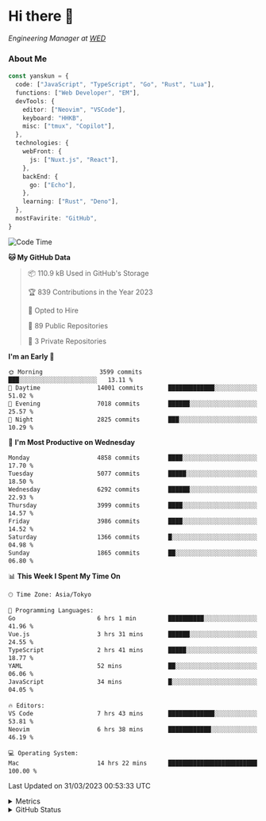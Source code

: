 # Hi there&nbsp;:wave:

<!-- ![Alt text](https://spotify-recently-played-readme.vercel.app/api?user=31kynbuubkiu3r4qh4hjuaglhfay) -->

_Engineering Manager at [WED](https://github.com/wedinc)_

### About Me

```ts
const yanskun = {
  code: ["JavaScript", "TypeScript", "Go", "Rust", "Lua"],
  functions: ["Web Developer", "EM"],
  devTools: {
    editor: ["Neovim", "VSCode"],
    keyboard: "HHKB",
    misc: ["tmux", "Copilot"],
  },
  technologies: {
    webFront: {
      js: ["Nuxt.js", "React"],
    },
    backEnd: {
      go: ["Echo"],
    },
    learning: ["Rust", "Deno"],
  },
  mostFavirite: "GitHub",
}
```

<!--START_SECTION:waka-->
![Code Time](http://img.shields.io/badge/Code%20Time-241%20hrs%2024%20mins-blue)

**🐱 My GitHub Data** 

> 📦 110.9 kB Used in GitHub's Storage 
 > 
> 🏆 839 Contributions in the Year 2023
 > 
> 💼 Opted to Hire
 > 
> 📜 89 Public Repositories 
 > 
> 🔑 3 Private Repositories 
 > 
**I'm an Early 🐤** 

```text
🌞 Morning                3599 commits        ███░░░░░░░░░░░░░░░░░░░░░░   13.11 % 
🌆 Daytime                14001 commits       █████████████░░░░░░░░░░░░   51.02 % 
🌃 Evening                7018 commits        ██████░░░░░░░░░░░░░░░░░░░   25.57 % 
🌙 Night                  2825 commits        ███░░░░░░░░░░░░░░░░░░░░░░   10.29 % 
```
📅 **I'm Most Productive on Wednesday** 

```text
Monday                   4858 commits        ████░░░░░░░░░░░░░░░░░░░░░   17.70 % 
Tuesday                  5077 commits        █████░░░░░░░░░░░░░░░░░░░░   18.50 % 
Wednesday                6292 commits        ██████░░░░░░░░░░░░░░░░░░░   22.93 % 
Thursday                 3999 commits        ████░░░░░░░░░░░░░░░░░░░░░   14.57 % 
Friday                   3986 commits        ████░░░░░░░░░░░░░░░░░░░░░   14.52 % 
Saturday                 1366 commits        █░░░░░░░░░░░░░░░░░░░░░░░░   04.98 % 
Sunday                   1865 commits        ██░░░░░░░░░░░░░░░░░░░░░░░   06.80 % 
```


📊 **This Week I Spent My Time On** 

```text
🕑︎ Time Zone: Asia/Tokyo

💬 Programming Languages: 
Go                       6 hrs 1 min         ██████████░░░░░░░░░░░░░░░   41.96 % 
Vue.js                   3 hrs 31 mins       ██████░░░░░░░░░░░░░░░░░░░   24.55 % 
TypeScript               2 hrs 41 mins       █████░░░░░░░░░░░░░░░░░░░░   18.77 % 
YAML                     52 mins             ██░░░░░░░░░░░░░░░░░░░░░░░   06.06 % 
JavaScript               34 mins             █░░░░░░░░░░░░░░░░░░░░░░░░   04.05 % 

🔥 Editors: 
VS Code                  7 hrs 43 mins       █████████████░░░░░░░░░░░░   53.81 % 
Neovim                   6 hrs 38 mins       ████████████░░░░░░░░░░░░░   46.19 % 

💻 Operating System: 
Mac                      14 hrs 22 mins      █████████████████████████   100.00 % 
```


 Last Updated on 31/03/2023 00:53:33 UTC
<!--END_SECTION:waka-->

<details>
  <summary>Metrics</summary>
  <img src="https://github.com/yanskun/yanskun/blob/main/github-metrics.svg" alt="Metrics">
</details>

<details>
  <summary>GitHub Status</summary>
  <picture>
    <source media="(prefers-color-scheme: dark)" srcset="https://raw.githubusercontent.com/yanskun/yanskun/master/profile-summary-card-output/nord_dark/0-profile-details.svg">
   <img src="https://raw.githubusercontent.com/yanskun/yanskun/master/profile-summary-card-output/default/0-profile-details.svg">
  </picture>
  <br>
  <picture>
    <source media="(prefers-color-scheme: dark)" srcset="https://raw.githubusercontent.com/yanskun/yanskun/master/profile-summary-card-output/nord_dark/1-repos-per-language.svg">
   <img src="https://raw.githubusercontent.com/yanskun/yanskun/master/profile-summary-card-output/default/1-repos-per-language.svg">
  </picture>
  <picture>
    <source media="(prefers-color-scheme: dark)" srcset="https://raw.githubusercontent.com/yanskun/yanskun/master/profile-summary-card-output/nord_dark/2-most-commit-language.svg">
   <img src="https://raw.githubusercontent.com/yanskun/yanskun/master/profile-summary-card-output/default/2-most-commit-language.svg">
  </picture>
  <br>
  <picture>
    <source media="(prefers-color-scheme: dark)" srcset="https://raw.githubusercontent.com/yanskun/yanskun/master/profile-summary-card-output/nord_dark/3-stats.svg">
   <img src="https://raw.githubusercontent.com/yanskun/yanskun/master/profile-summary-card-output/default/3-stats.svg">
  </picture>
  <picture>
    <source media="(prefers-color-scheme: dark)" srcset="https://raw.githubusercontent.com/yanskun/yanskun/master/profile-summary-card-output/nord_dark/4-productive-time.svg">
   <img src="https://raw.githubusercontent.com/yanskun/yanskun/master/profile-summary-card-output/default/4-productive-time.svg">
  </picture>
</details>
